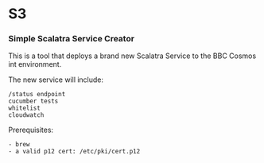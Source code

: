 # S3
### Simple Scalatra Service Creator

This is a tool that deploys a brand new Scalatra Service to the BBC Cosmos int environment.

The new service will include:

	/status endpoint
	cucumber tests
	whitelist
	cloudwatch

Prerequisites:

	- brew
	- a valid p12 cert: /etc/pki/cert.p12
